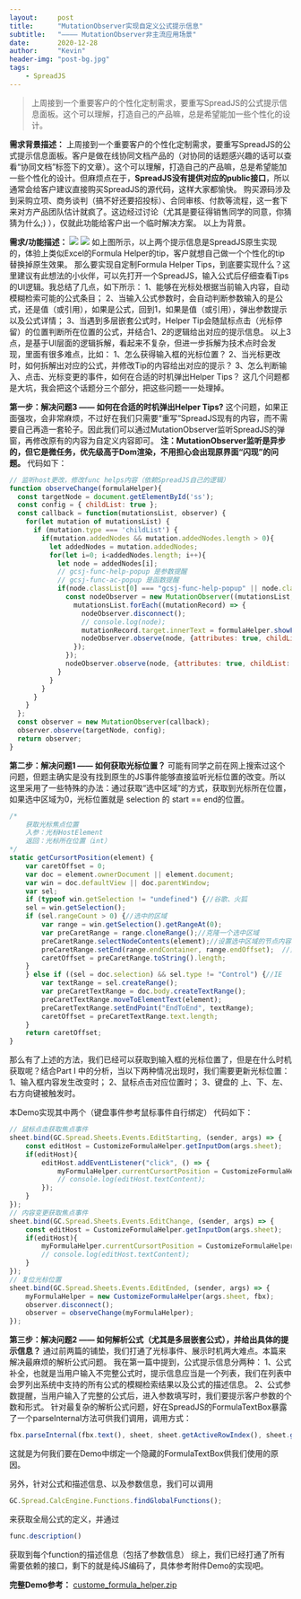 ```yaml
---
layout:     post
title:      "MutationObserver实现自定义公式提示信息"
subtitle:   "———— MutationObserver非主流应用场景"
date:       2020-12-28
author:     "Kevin"
header-img: "post-bg.jpg"
tags:
    - SpreadJS
---
```


> 上周接到一个重要客户的个性化定制需求，要重写SpreadJS的公式提示信息面板。这个可以理解，打造自己的产品嘛，总是希望能加一些个性化的设计。

**需求背景描述：**
上周接到一个重要客户的个性化定制需求，要重写SpreadJS的公式提示信息面板。客户是做在线协同文档产品的（对协同的话题感兴趣的话可以查看“协同文档”标签下的文章）。这个可以理解，打造自己的产品嘛，总是希望能加一些个性化的设计。但麻烦点在于，**SpreadJS没有提供对应的public接口**，所以通常会给客户建议直接购买SpreadJS的源代码，这样大家都愉快。
购买源码涉及到采购立项、商务谈判（搞不好还要招投标）、合同审核、付款等流程，这一套下来对方产品团队估计就疯了。这边经过讨论（尤其是要征得销售同学的同意，你猜猜为什么;) ），仅就此功能给客户出一个临时解决方案。
以上为背景。

**需求/功能描述：**
![](001.png)
![](002.png)
如上图所示，以上两个提示信息是SpreadJS原生实现的，体验上类似Excel的Formula Helper的tip，客户就想自己做一个个性化的tip替换掉原生效果。
那么要实现自定制Formula Helper Tips，到底要实现什么？这里建议有此想法的小伙伴，可以先打开一个SpreadJS，输入公式后仔细查看Tips的UI逻辑。我总结了几点，如下所示：
1、能够在光标处根据当前输入内容，自动模糊检索可能的公式条目；
2、当输入公式参数时，会自动判断参数输入的是公式，还是值（或引用），如果是公式，回到1，如果是值（或引用），弹出参数提示以及公式详情；
3、当遇到多层嵌套公式时，Helper Tip会随鼠标点击（光标停留）的位置判断所在位置的公式，并结合1、2的逻辑给出对应的提示信息。
以上3点，是基于UI层面的逻辑拆解，看起来不复杂，但进一步拆解为技术点时会发现，里面有很多难点，比如：
1、怎么获得输入框的光标位置？
2、当光标更改时，如何拆解出对应的公式，并修改Tip的内容给出对应的提示？
3、怎么判断输入、点击、光标变更的事件，如何在合适的时机弹出Helper Tips？
这几个问题都是大坑，我会把这个话题分三个部分，把这些问题一一处理掉。

**第一步：解决问题3 —— 如何在合适的时机弹出Helper Tips?**
这个问题，如果正面强攻，会非常麻烦，不过好在我们只需要“重写”SpreadJS现有的内容，而不需要自己再造一套轮子。因此我们可以通过MutationObserver监听SpreadJS的弹窗，再修改原有的内容为自定义内容即可。
**注：MutationObserver监听是异步的，但它是微任务，优先级高于Dom渲染，不用担心会出现原界面“闪现”的问题。**
代码如下：
```js
// 监听host更改，修改func helps内容（依赖SpreadJS自己的逻辑）
function observeChange(formulaHelper){
  const targetNode = document.getElementById('ss');
  const config = { childList: true };
  const callback = function(mutationsList, observer) {
    for(let mutation of mutationsList) {
      if (mutation.type === 'childList') {
        if(mutation.addedNodes && mutation.addedNodes.length > 0){
          let addedNodes = mutation.addedNodes;
          for(let i=0; i<addedNodes.length; i++){
            let node = addedNodes[i];
            // gcsj-func-help-popup 是参数提醒
            // gcsj-func-ac-popup 是函数提醒
            if(node.classList[0] === "gcsj-func-help-popup" || node.classList[0] === "gcsj-func-ac-popup" ){
              const nodeObserver = new MutationObserver((mutationsList, observer) => {
                mutationsList.forEach((mutationRecord) => {
                  nodeObserver.disconnect();
                  // console.log(node);
                  mutationRecord.target.innerText = formulaHelper.showForCasual(node);
                  nodeObserver.observe(node, {attributes: true, childList: true});
                });
              });
              nodeObserver.observe(node, {attributes: true, childList: true})
            }
          }
        }
      }
    }
  };
  const observer = new MutationObserver(callback);
  observer.observe(targetNode, config);
  return observer;
}
```

**第二步：解决问题1 —— 如何获取光标位置？**
可能有同学之前在网上搜索过这个问题，但题主确实是没有找到原生的JS事件能够直接监听光标位置的改变。所以这里采用了一些特殊的办法：通过获取“选中区域”的方式，获取到光标所在位置，如果选中区域为0，光标位置就是 selection 的 start == end的位置。
```js
/*
    获取光标焦点位置
    入参：光标HostElement
    返回：光标所在位置（int）
*/
static getCursortPosition(element) {
    var caretOffset = 0;
    var doc = element.ownerDocument || element.document;
    var win = doc.defaultView || doc.parentWindow;
    var sel;
    if (typeof win.getSelection != "undefined") {//谷歌、火狐
    sel = win.getSelection();
    if (sel.rangeCount > 0) {//选中的区域
        var range = win.getSelection().getRangeAt(0);
        var preCaretRange = range.cloneRange();//克隆一个选中区域
        preCaretRange.selectNodeContents(element);//设置选中区域的节点内容为当前节点
        preCaretRange.setEnd(range.endContainer, range.endOffset);  //重置选中区域的结束位置
        caretOffset = preCaretRange.toString().length;
    }
    } else if ((sel = doc.selection) && sel.type != "Control") {//IE
        var textRange = sel.createRange();
        var preCaretTextRange = doc.body.createTextRange();
        preCaretTextRange.moveToElementText(element);
        preCaretTextRange.setEndPoint("EndToEnd", textRange);
        caretOffset = preCaretTextRange.text.length;
    }
    return caretOffset;
}
```
那么有了上述的方法，我们已经可以获取到输入框的光标位置了，但是在什么时机获取呢？结合Part I 中的分析，当以下两种情况出现时，我们需要更新光标位置：
1、输入框内容发生改变时；
2、鼠标点击对应位置时；
3、键盘的 上、下、左、右方向键被触发时。

本Demo实现其中两个（键盘事件参考鼠标事件自行绑定）
代码如下：
```js
// 鼠标点击获取焦点事件
sheet.bind(GC.Spread.Sheets.Events.EditStarting, (sender, args) => {
    const editHost = CustomizeFormulaHelper.getInputDom(args.sheet);
    if(editHost){
        editHost.addEventListener("click", () => {
            myFormulaHelper.currentCursortPosition = CustomizeFormulaHelper.getCursortPosition(editHost);
            // console.log(editHost.textContent);
        });
    }
});
// 内容变更获取焦点事件
sheet.bind(GC.Spread.Sheets.Events.EditChange, (sender, args) => {
    const editHost = CustomizeFormulaHelper.getInputDom(args.sheet);
    if(editHost){
        myFormulaHelper.currentCursortPosition = CustomizeFormulaHelper.getCursortPosition(editHost);
        // console.log(editHost.textContent);
    }
});
// 复位光标位置
sheet.bind(GC.Spread.Sheets.Events.EditEnded, (sender, args) => {
    myFormulaHelper = new CustomizeFormulaHelper(args.sheet, fbx);
    observer.disconnect();
    observer = observeChange(myFormulaHelper);
});
```

**第三步：解决问题2 —— 如何解析公式（尤其是多层嵌套公式），并给出具体的提示信息？**
通过前两篇的铺垫，我们打通了光标事件、展示时机两大难点。本篇来解决最麻烦的解析公式问题。
我在第一篇中提到，公式提示信息分两种：
1、公式补全，也就是当用户输入不完整公式时，提示信息应当是一个列表，我们在列表中会罗列出系统中支持的所有公式的模糊检索结果以及公式的描述信息。
2、公式参数提醒，当用户输入了完整的公式后，进入参数填写时，我们要提示客户参数的个数和形式。
针对最复杂的解析公式问题，好在SpreadJS的FormulaTextBox暴露了一个parseInternal方法可供我们调用，调用方式：
```js
fbx.parseInternal(fbx.text(), sheet, sheet.getActiveRowIndex(), sheet.getActiveColumnIndex())
```
这就是为何我们要在Demo中绑定一个隐藏的FormulaTextBox供我们使用的原因。

另外，针对公式和描述信息、以及参数信息，我们可以调用
```js
GC.Spread.CalcEngine.Functions.findGlobalFunctions();
```
来获取全局公式的定义，并通过
```js
func.description()
```
获取到每个function的描述信息（包括了参数信息）
综上，我们已经打通了所有需要依赖的接口，剩下的就是纯JS编码了，具体参考附件Demo的实现吧。

**完整Demo参考：**
[custome_formula_helper.zip](custome_formula_helper.zip)

